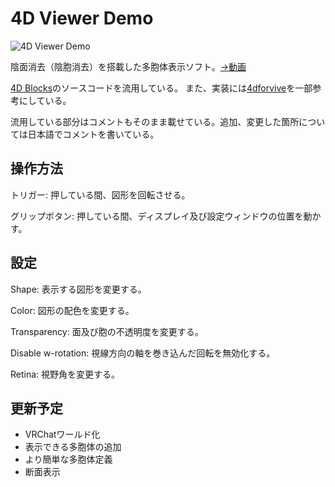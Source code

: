 # 4D Viewer Demo

![4D Viewer Demo](https://gyazo.com/9fb58977238f3a8e3d3093e8dd28d26f.jpg)

陰面消去（陰胞消去）を搭載した多胞体表示ソフト。[→動画](https://www.dropbox.com/s/0izebadcbj6yj12/4D%20Viewer%20Demo%202019-08-03%2013-47-15.mp4?dl=0)

[4D Blocks](http://www.urticator.net/blocks/v6/index.html)のソースコードを流用している。
また、実装には[4dforvive](https://github.com/leo92613/4dforvive)を一部参考にしている。

流用している部分はコメントもそのまま載せている。追加、変更した箇所については日本語でコメントを書いている。

## 操作方法
トリガー: 押している間、図形を回転させる。

グリップボタン: 押している間、ディスプレイ及び設定ウィンドウの位置を動かす。

## 設定
Shape: 表示する図形を変更する。

Color: 図形の配色を変更する。

Transparency: 面及び胞の不透明度を変更する。

Disable w-rotation: 視線方向の軸を巻き込んだ回転を無効化する。

Retina: 視野角を変更する。

## 更新予定
- VRChatワールド化
- 表示できる多胞体の追加
- より簡単な多胞体定義
- 断面表示
